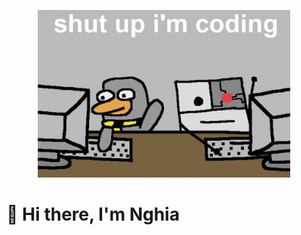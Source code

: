 <p align="center"><img width="80%" src="./assets/shutupimcoding.gif" /></p>

# 👋 Hi there, I'm Nghia
